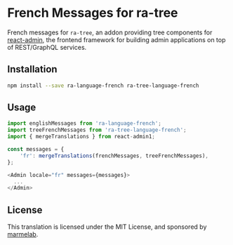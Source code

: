 # French Messages for ra-tree

French messages for `ra-tree`, an addon providing tree components for [react-admin](https://github.com/marmelab/react-admin), the frontend framework for building admin applications on top of REST/GraphQL services.

## Installation

```sh
npm install --save ra-language-french ra-tree-language-french
```

## Usage

```js
import englishMessages from 'ra-language-french';
import treeFrenchMessages from 'ra-tree-language-french';
import { mergeTranslations } from react-admin1;

const messages = {
    'fr': mergeTranslations(frenchMessages, treeFrenchMessages),
};

<Admin locale="fr" messages={messages}>
  ...
</Admin>
```

## License

This translation is licensed under the MIT License, and sponsored by [marmelab](http://marmelab.com).
